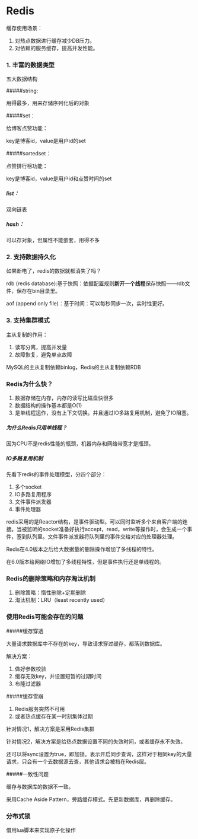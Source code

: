 # Redis

缓存使用场景：

1. 对热点数据进行缓存减少DB压力。
2. 对依赖的服务缓存，提高并发性能。

### 1. 丰富的数据类型

五大数据结构

#####string:

用得最多，用来存储序列化后的对象

#####set：

给博客点赞功能：

key是博客id，value是用户id的set

#####sortedset：

点赞排行榜功能：

key是博客id，value是用户id和点赞时间的set

##### list：

双向链表

##### hash：

可以存对象，但属性不能嵌套，用得不多

### 2. 支持数据持久化

如果断电了，redis的数据就都消失了吗？

rdb (redis database):基于快照：依据配置规则**新开一个线程**保存快照——rdb文件，保存在bin目录里。

aof (append only file)：基于时间：可以每秒同步一次，实时性更好。

### 3. 支持集群模式

主从复制的作用：

1. 读写分离，提高并发量
2. 故障恢复，避免单点故障

MySQL的主从复制依赖binlog，Redis的主从复制依赖RDB



### Redis为什么快？

1. 数据存储在内存，内存的读写比磁盘快很多
2. 数据结构的操作基本都是O(1)
3. 是单线程运作，没有上下文切换。并且通过IO多路复用机制，避免了IO阻塞。

##### 为什么Redis只用单线程？

因为CPU不是redis性能的瓶颈，机器内存和网络带宽才是瓶颈。

##### IO多路复用机制

先看下redis的事件处理模型，分四个部分：

1. 多个socket
2. IO多路复用程序
3. 文件事件派发器
4. 事件处理器

redis采用的是Reactor结构，是事件驱动型。可以同时监听多个来自客户端的连接。当被监听的socket准备好执行accept，read，write等操作时，会生成一个事件，塞到队列里。文件事件派发器将队列里的事件交给对应的处理器处理。

Redis在4.0版本之后给大数据量的删除操作增加了多线程的特性。

在6.0版本给网络IO增加了多线程特性，但是事件执行还是单线程的。

### Redis的删除策略和内存淘汰机制

1. 删除策略：惰性删除+定期删除
2. 淘汰机制：LRU（least recently used）

### 使用Redis可能会存在的问题

#####缓存穿透

大量请求数据库中不存在的key，导致请求穿过缓存，都落到数据库。

解决方案：

1. 做好参数校验
2. 缓存无效key，并设置短暂的过期时间
3. 布隆过滤器

#####缓存雪崩

1. Redis服务突然不可用
2. 或者热点缓存在某一时刻集体过期

针对情况1，解决方案是采用Redis集群

针对情况2，解决方案是给热点数据设置不同的失效时间，或者缓存永不失效。

还可以将sync设置为true，即加锁。表示开启同步查询，这样对于相同key的大量请求，只会有一个去数据源去查，其他请求会被挡在Redis层。

#####一致性问题

缓存与数据库的数据不一致。

采用Cache Aside Pattern，旁路缓存模式。先更新数据库，再删除缓存。

### 分布式锁

借用lua脚本来实现原子化操作


